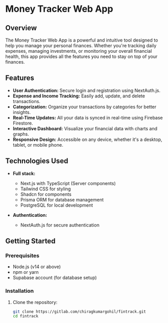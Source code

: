 # Money Tracker Web App

## Overview

The Money Tracker Web App is a powerful and intuitive tool designed to help you manage your personal finances. Whether you're tracking daily expenses, managing investments, or monitoring your overall financial health, this app provides all the features you need to stay on top of your finances.

## Features

- **User Authentication:** Secure login and registration using NextAuth.js.
- **Expense and Income Tracking:** Easily add, update, and delete transactions.
- **Categorization:** Organize your transactions by categories for better insights.
- **Real-Time Updates:** All your data is synced in real-time using Firebase Firestore.
- **Interactive Dashboard:** Visualize your financial data with charts and graphs.
- **Responsive Design:** Accessible on any device, whether it's a desktop, tablet, or mobile phone.

## Technologies Used

- **Full stack:**
  - Next.js with TypeScript (Server components)
  - Tailwind CSS for styling
  - Shadcn for components
  - Prisma ORM for database management
  - PostgreSQL for local development

- **Authentication:**
  - NextAuth.js for secure authentication

## Getting Started

### Prerequisites

- Node.js (v14 or above)
- npm or yarn
- Supabase account (for database setup)

### Installation

1. Clone the repository:

   ```bash
   git clone https://gitlab.com/chiragkumargohil/fintrack.git
   cd fintrack
